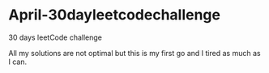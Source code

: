 # April-30dayleetcodechallenge
30 days leetCode challenge

All my solutions are not optimal but this is my first go and I tired as much as I can.
